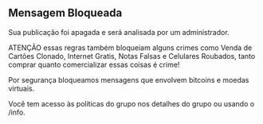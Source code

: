 ## Mensagem Bloqueada

Sua publicação foi apagada e será analisada por um administrador.

ATENÇÃO essas regras também bloqueiam alguns crimes como Venda de Cartões Clonado, Internet Gratis, Notas Falsas e Celulares Roubados, tanto comprar quanto comercializar essas coisas é crime!

Por segurança bloqueamos mensagens que envolvem bitcoins e moedas virtuais.

Você tem acesso às políticas do grupo nos detalhes do grupo ou usando o /info.
